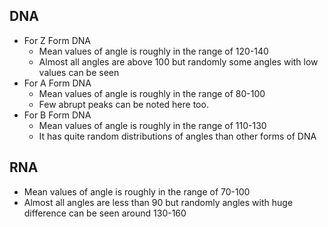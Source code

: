 
## DNA
+ For Z Form DNA
    + Mean values of angle is roughly in the range of 120-140
    + Almost all angles are above 100 but randomly some angles with low values can be seen
+ For A Form DNA 
    + Mean values of angle is roughly in the range of 80-100
    + Few abrupt peaks can be noted here too.
+ For B Form DNA
    + Mean values of angle is roughly in the range of 110-130
    + It has quite random distributions of angles than other forms of DNA

## RNA
+ Mean values of angle is roughly in the range of 70-100
+ Almost all angles are less than 90 but randomly angles with huge difference can be seen around 130-160 
